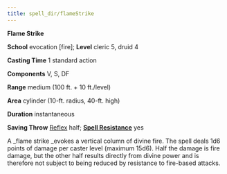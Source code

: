```yaml
---
title: spell_dir/flameStrike
---
```

 **Flame Strike**

**School** evocation [fire]; **Level** cleric 5, druid 4

**Casting Time** 1 standard action

**Components** V, S, DF

**Range** medium (100 ft. + 10 ft./level)

**Area** cylinder (10-ft. radius, 40-ft. high)

**Duration** instantaneous

**Saving Throw** [Reflex](../combat#_reflex) half; **[Spell Resistance](../glossary#_spell-resistance)** yes

A _flame strike _evokes a vertical column of divine fire. The spell deals 1d6 points of damage per caster level (maximum 15d6). Half the damage is fire damage, but the other half results directly from divine power and is therefore not subject to being reduced by resistance to fire-based attacks.


